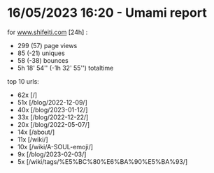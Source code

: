 # 16/05/2023 16:20 - Umami report
for www.shifeiti.com [24h] :

 - 299 (57) page views
 - 85 (-21) uniques
 - 58 (-38) bounces
 - 5h 18' 54'' (-1h 32' 55'') totaltime


top 10 urls:
 - 62x [/]
 - 51x [/blog/2022-12-09/]
 - 40x [/blog/2023-01-12/]
 - 33x [/blog/2022-12-22/]
 - 20x [/blog/2022-05-07/]
 - 14x [/about/]
 - 11x [/wiki/]
 - 10x [/wiki/A-SOUL-emoji/]
 - 9x [/blog/2023-02-03/]
 - 5x [/wiki/tags/%E5%BC%80%E6%BA%90%E5%BA%93/]


